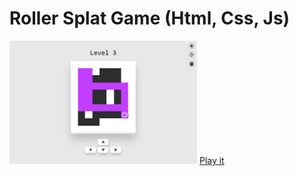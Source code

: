 # Roller Splat Game (Html, Css, Js)
<img width="300" src="https://raw.githubusercontent.com/herbou/RollerSplatGame_HTML/master/assets/imgs/roller_splat.PNG" />
<a href="https://herbou.github.io/RollerSplatGame_HTML/">Play it</a>
